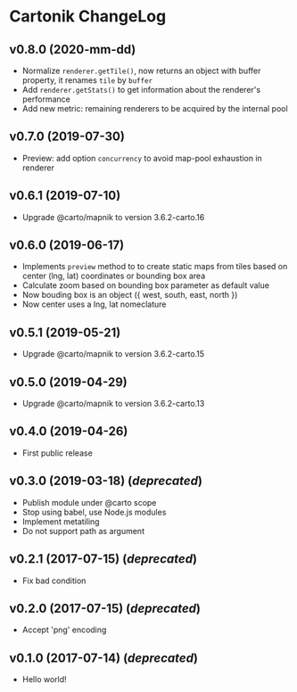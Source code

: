 # Cartonik ChangeLog

## v0.8.0 (2020-mm-dd)

- Normalize `renderer.getTile()`, now returns an object with buffer property, it renames `tile` by `buffer`
- Add `renderer.getStats()` to get information about the renderer's performance
- Add new metric: remaining renderers to be acquired by the internal pool

## v0.7.0 (2019-07-30)

- Preview: add option `concurrency` to avoid map-pool exhaustion in renderer

## v0.6.1 (2019-07-10)

- Upgrade @carto/mapnik to version 3.6.2-carto.16

## v0.6.0 (2019-06-17)

- Implements `preview` method to to create static maps from tiles based on center (lng, lat) coordinates or bounding box area
- Calculate zoom based on bounding box parameter as default value
- Now bouding box is an object ({ west, south, east, north })
- Now center uses a lng, lat nomeclature

## v0.5.1 (2019-05-21)

- Upgrade @carto/mapnik to version 3.6.2-carto.15

## v0.5.0 (2019-04-29)

- Upgrade @carto/mapnik to version 3.6.2-carto.13

## v0.4.0 (2019-04-26)

- First public release

## v0.3.0 (2019-03-18) (*deprecated*)

- Publish module under @carto scope
- Stop using babel, use Node.js modules
- Implement metatiling
- Do not support path as argument

## v0.2.1 (2017-07-15) (*deprecated*)

- Fix bad condition

## v0.2.0 (2017-07-15) (*deprecated*)

- Accept 'png' encoding

## v0.1.0 (2017-07-14) (*deprecated*)

- Hello world!
